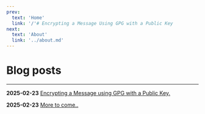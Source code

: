```yaml
---
prev:
  text: 'Home'
  link: '/'# Encrypting a Message Using GPG with a Public Key
next:
  text: 'About'
  link: '../about.md'
---
```

# Blog posts

------------

**2025-02-23** [Encrypting a Message using GPG with a Public Key.](./encrypting-with-gpg-public-key.md)

**2025-02-23** [More to come..](./under-construction.md)
